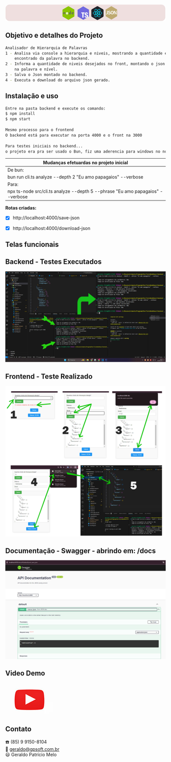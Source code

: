 <p align="center">
  <img src="./images/logo1.jpg" alt="Logo" />
</p>

## Objetivo e detalhes do Projeto
```bash
Analisador de Hierarquia de Palavras
1 - Analisa via console a hierarquia e niveis, mostrando a quantidade e nivel
    encontrado da palavra no backend.
2 - Informa a quantidade de niveis desejados no front, montando o json com base
    na palavra e nível.
3 - Salva o Json montado no backend.
4 - Executa o download do arquivo json gerado.
```

## Instalação e uso
```bash
Entre na pasta backend e execute os comando:
$ npm install 
$ npm start

Mesmo processo para o frontend
O backend está para executar na porta 4000 e o front na 3000

Para testes iniciais no backend...
o projeto era pra ser usado o Bun, fiz uma aderencia para windows no nodejs usando o npx ts-node, veja abaixo.
```

| Mudanças efetuardas no projeto inicial                                         |
|--------------------------------------------------------------------------------|
| De bun:                                                                        |
| bun run cli.ts analyze --depth 2 "Eu amo papagaios" --verbose                  |
| Para:                                                                          |
| npx ts-node src/cli.ts analyze --depth 5 --phrase "Eu amo papagaios" --verbose |


**Rotas criadas:**
- [x] http://localhost:4000/save-json
- [x] http://localhost:4000/download-json





## Telas funcionais
## Backend - Testes Executados
<img src="./images/teste1.jpg" width="800" alt="Logo" />

## Frontend - Teste Realizado
<img src="./images/teste2.jpg" width="800" alt="Logo" />

## Documentação - Swagger - abrindo em: /docs
<img src="./images/doc.jpg" width="800" alt="Logo" />

## Video Demo
[![Assista ao vídeo](./images/video2.jpg)](https://youtu.be/K_-vpvMQup0)

## Contato
:phone: (85) 9 9150-8104<br/>
:email: geraldo@gpsoft.com.br<br/>
:smiley: Geraldo Patrício Melo
